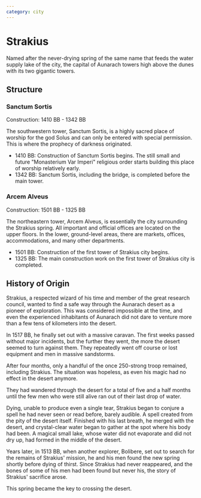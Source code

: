```yaml
---
category: city
---
```


# Strakius

Named after the never-drying spring of the same name that feeds the water supply lake of the city, the capital of Aunarach towers high above the dunes with its two gigantic towers.

## Structure

### Sanctum Sortis

Construction: 1410 BB - 1342 BB

The southwestern tower, Sanctum Sortis, is a highly sacred place of worship for the god Solus and can only be entered with special permission. This is where the prophecy of darkness originated.

- 1410 BB: Construction of Sanctum Sortis begins. The still small and future "Monasterium Var Imperi" religious order starts building this place of worship relatively early.
- 1342 BB: Sanctum Sortis, including the bridge, is completed before the main tower.

### Arcem Alveus

Construction: 1501 BB - 1325 BB

The northeastern tower, Arcem Alveus, is essentially the city surrounding the Strakius spring. All important and official offices are located on the upper floors. In the lower, ground-level areas, there are markets, offices, accommodations, and many other departments.

- 1501 BB: Construction of the first tower of Strakius city begins.
- 1325 BB: The main construction work on the first tower of Strakius city is completed.

## History of Origin

Strakius, a respected wizard of his time and member of the great research council, wanted to find a safe way through the Aunarach desert as a pioneer of exploration. This was considered impossible at the time, and even the experienced inhabitants of Aunarach did not dare to venture more than a few tens of kilometers into the desert.

In 1517 BB, he finally set out with a massive caravan. The first weeks passed without major incidents, but the further they went, the more the desert seemed to turn against them. They repeatedly went off course or lost equipment and men in massive sandstorms.

After four months, only a handful of the once 250-strong troop remained, including Strakius. The situation was hopeless, as even his magic had no effect in the desert anymore.

They had wandered through the desert for a total of five and a half months until the few men who were still alive ran out of their last drop of water.

Dying, unable to produce even a single tear, Strakius began to conjure a spell he had never seen or read before, barely audible. A spell created from the pity of the desert itself. Finished with his last breath, he merged with the desert, and crystal-clear water began to gather at the spot where his body had been. A magical small lake, whose water did not evaporate and did not dry up, had formed in the middle of the desert.

Years later, in 1513 BB, when another explorer, Bolibere, set out to search for the remains of Strakius' mission, he and his men found the new spring shortly before dying of thirst. Since Strakius had never reappeared, and the bones of some of his men had been found but never his, the story of Strakius' sacrifice arose.

This spring became the key to crossing the desert.